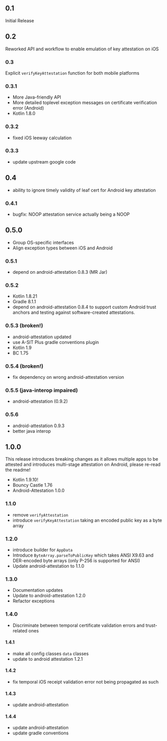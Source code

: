 ## 0.1
Initial Release

## 0.2
Reworked API and workflow to enable emulation of key attestation on iOS

### 0.3
Explicit `verifyKeyAttestation` function for both mobile platforms

### 0.3.1
- More Java-friendly API
- More detailed toplevel exception messages on certificate verification error (Android)
- Kotlin 1.8.0

### 0.3.2
- fixed iOS leeway calculation

### 0.3.3
- update upstream google code

## 0.4
- ability to ignore timely validity of leaf cert for Android key attestation

### 0.4.1
- bugfix: NOOP attestation service actually being a NOOP

## 0.5.0
- Group OS-specific interfaces
- Align exception types between iOS and Android
 
### 0.5.1
-  depend on android-attestation 0.8.3 (MR Jar)

### 0.5.2
- Kotlin 1.8.21
- Gradle 8.1.1
- depend on android-attestation 0.8.4 to support custom Android trust anchors and testing against software-created
  attestations.

### 0.5.3 (broken!)
- android-attestation updated
- use A-SIT Plus gradle conventions plugin
- Kotlin 1.9
- BC 1.75

### 0.5.4 (broken!)
- fix dependency on wrong android-attestation version

### 0.5.5 (java-interop impaired)
- android-attestation (0.9.2)

### 0.5.6
- android-attestation 0.9.3
- better java interop

## 1.0.0
This release introduces breaking changes as it allows multiple apps to be attested and introduces multi-stage
attestation on Android, please re-read the readme!

- Kotlin 1.9.10!
- Bouncy Castle 1.76
- Android-Attestation 1.0.0

### 1.1.0
- remove `verifyAttestation`
- introduce `verifyKeyAttestation` taking an encoded public key as a byte array

### 1.2.0
- introduce builder for `AppData`
- Introduce `ByteArray.parseToPublicKey` which takes ANSI X9.63 and DER-encoded byte arrays
  (only P-256 is supported for ANSI)
- Update android-attestation to 1.1.0

### 1.3.0
- Documentation updates
- Update to android-attestation 1.2.0
- Refactor exceptions

### 1.4.0
- Discriminate between temporal certificate validation errors and trust-related ones

#### 1.4.1
- make all config classes `data` classes
- update to android attestation 1.2.1

#### 1.4.2
- fix temporal iOS receipt validation error not being propagated as such 

#### 1.4.3
- update android-attestation

#### 1.4.4
- update android-attestation
- update gradle conventions